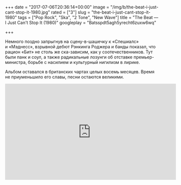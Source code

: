 +++
date = "2017-07-06T20:36:14+00:00"
image = "/img/b/the-beat-i-just-cant-stop-it-1980.jpg"
rated = ["3"]
slug = "the-beat-i-just-cant-stop-it-1980"
tags = ["Pop Rock", "Ska", "2 Tone", "New Wave"]
title = "The Beat — I Just Can't Stop It (1980)"
googleplay = "Batsspdt5agh5yrecht6zuxw6wq"

+++


Немного поздно запрыгнув на&nbsp;сцену-в-шашечку к&nbsp;&laquo;Спешиалс&raquo; и&nbsp;&laquo;Мэднесс&raquo;, взрывной дебют Рэнкинга Роджера и&nbsp;банды показал, что рацион &laquo;Бит&raquo; не&nbsp;столь&nbsp;же ска-зависим, как у&nbsp;соотечественников. Тут были панк и&nbsp;соул, а&nbsp;также радикальные лозунги об&nbsp;отставке премьер-министра, борьбе с&nbsp;насилием и&nbsp;культурный нигилизм в&nbsp;лирике.

Альбом оставался в&nbsp;британских чартах целых восемь месяцев. Время не&nbsp;приуменьшило его славы, песни остаются великими.

<iframe width="560" height="315" src="https://www.youtube.com/embed/Nyh3qm484kg" frameborder="0" allowfullscreen></iframe>